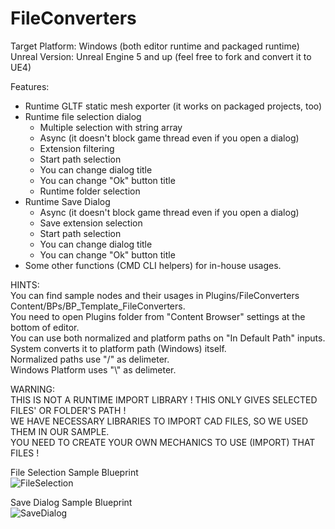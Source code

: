 # FileConverters
 
Target Platform: Windows (both editor runtime and packaged runtime)
Unreal Version: Unreal Engine 5 and up (feel free to fork and convert it to UE4)

Features:
- Runtime GLTF static mesh exporter (it works on packaged projects, too)
- Runtime file selection dialog
	- Multiple selection with string array
	- Async (it doesn't block game thread even if you open a dialog)
	- Extension filtering
	- Start path selection
	- You can change dialog title
	- You can change "Ok" button title
	- Runtime folder selection
- Runtime Save Dialog
	- Async (it doesn't block game thread even if you open a dialog) 
	- Save extension selection
	- Start path selection
	- You can change dialog title
	- You can change "Ok" button title
- Some other functions (CMD CLI helpers) for in-house usages.

HINTS:<br>
You can find sample nodes and their usages in Plugins/FileConverters Content/BPs/BP_Template_FileConverters.<br>
You need to open Plugins folder from "Content Browser" settings at the bottom of editor.<br>
You can use both normalized and platform paths on "In Default Path" inputs. System converts it to platform path (Windows) itself.<br>
Normalized paths use "/" as delimeter.<br>
Windows Platform uses "\\" as delimeter.<br>

WARNING:<br>
THIS IS NOT A RUNTIME IMPORT LIBRARY ! THIS ONLY GIVES SELECTED FILES' OR FOLDER'S PATH !<br>
WE HAVE NECESSARY LIBRARIES TO IMPORT CAD FILES, SO WE USED THEM IN OUR SAMPLE.<br>
YOU NEED TO CREATE YOUR OWN MECHANICS TO USE (IMPORT) THAT FILES !<br>

File Selection Sample Blueprint<br>
![FileSelection](https://user-images.githubusercontent.com/10528447/201652963-b730b091-3be8-47e6-a534-33eb607d8880.jpg)

Save Dialog Sample Blueprint<br>
![SaveDialog](https://user-images.githubusercontent.com/10528447/201652972-f93f7351-f665-4f24-ab5a-7e75b249dd22.jpg)
